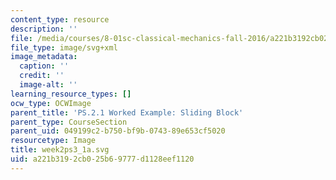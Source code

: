 ```yaml
---
content_type: resource
description: ''
file: /media/courses/8-01sc-classical-mechanics-fall-2016/a221b3192cb025b69777d1128eef1120_week2ps3_1a.svg
file_type: image/svg+xml
image_metadata:
  caption: ''
  credit: ''
  image-alt: ''
learning_resource_types: []
ocw_type: OCWImage
parent_title: 'PS.2.1 Worked Example: Sliding Block'
parent_type: CourseSection
parent_uid: 049199c2-b750-bf9b-0743-89e653cf5020
resourcetype: Image
title: week2ps3_1a.svg
uid: a221b319-2cb0-25b6-9777-d1128eef1120
---
```

